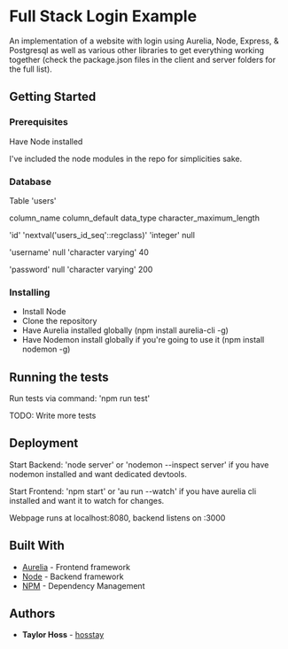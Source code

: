 # Full Stack Login Example

An implementation of a website with login using Aurelia, Node, Express, & Postgresql as well as various other libraries to get everything working together (check the package.json files in the client and server folders for the full list).

## Getting Started

### Prerequisites

Have Node installed

I've included the node modules in the repo for simplicities sake. 

### Database

Table 'users'

column_name             column_default                data_type              character_maximum_length

'id'          'nextval('users_id_seq'::regclass)'	    'integer'	                     null

'username'                   null                 'character varying'	                40

'password'	                 null                 'character varying'	               200

### Installing

* Install Node
* Clone the repository
* Have Aurelia installed globally (npm install aurelia-cli -g)
* Have Nodemon install globally if you're going to use it (npm install nodemon -g)

## Running the tests

Run tests via command: 'npm run test'

TODO: Write more tests

## Deployment

Start Backend: 'node server' or 'nodemon --inspect server' if you have nodemon installed and want dedicated devtools.

Start Frontend: 'npm start' or 'au run --watch' if you have aurelia cli installed and want it to watch for changes.

Webpage runs at localhost:8080, backend listens on :3000

## Built With

* [Aurelia](https://aurelia.io/home) - Frontend framework
* [Node](https://nodejs.org/en/download/) - Backend framework
* [NPM](https://www.npmjs.com/) - Dependency Management

## Authors

* **Taylor Hoss** - [hosstay](https://github.com/hosstay)
